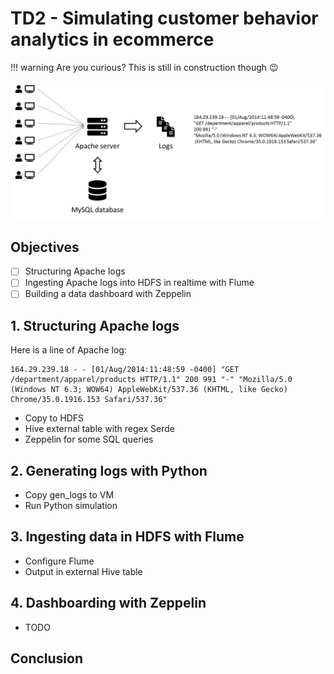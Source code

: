 # TD2 - Simulating customer behavior analytics in ecommerce

!!! warning
    Are you curious? This is still in construction though :wink:

![](./images/apache-logs.png)

## Objectives

- [ ] Structuring Apache logs
- [ ] Ingesting Apache logs into HDFS in realtime with Flume
- [ ] Building a data dashboard with Zeppelin

## 1. Structuring Apache logs

Here is a line of Apache log:

```
164.29.239.18 - - [01/Aug/2014:11:48:59 -0400] "GET /department/apparel/products HTTP/1.1" 200 991 "-" "Mozilla/5.0 (Windows NT 6.3; WOW64) AppleWebKit/537.36 (KHTML, like Gecko) Chrome/35.0.1916.153 Safari/537.36"
```

* Copy to HDFS
* Hive external table with regex Serde
* Zeppelin for some SQL queries

## 2. Generating logs with Python

* Copy gen_logs to VM
* Run Python simulation

## 3. Ingesting data in HDFS with Flume 

* Configure Flume
* Output in external Hive table

## 4. Dashboarding with Zeppelin

* TODO

## Conclusion